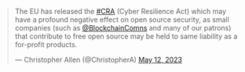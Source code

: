 <blockquote class="twitter-tweet"><p lang="en" dir="ltr">The EU has released the <a href="https://twitter.com/hashtag/CRA?src=hash&amp;ref_src=twsrc%5Etfw">#CRA</a> (Cyber Resilience Act) which may have a profound negative effect on open source security, as small companies (such as <a href="https://twitter.com/BlockchainComns?ref_src=twsrc%5Etfw">@BlockchainComns</a> and many of our patrons) that contribute to free open source may be held to same liability as a for-profit products.</p>&mdash; Christopher Allen (@ChristopherA) <a href="https://twitter.com/ChristopherA/status/1657061801916526592?ref_src=twsrc%5Etfw">May 12, 2023</a></blockquote> <script async src="https://platform.twitter.com/widgets.js" charset="utf-8"></script>
